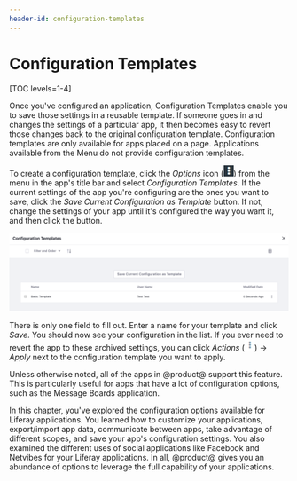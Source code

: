 ```yaml
---
header-id: configuration-templates
---
```


# Configuration Templates

[TOC levels=1-4]

Once you've configured an application, Configuration Templates enable you to
save those settings in a reusable template. If someone goes in and changes the
settings of a particular app, it then becomes easy to revert those changes back
to the original configuration template. Configuration templates are only
available for apps placed on a page. Applications available from the Menu do not
provide configuration templates.

To create a configuration template, click the *Options* icon
(![Options](../../../images/icon-options.png)) from the menu in the app's title
bar and select *Configuration Templates*. If the current settings of the app
you're configuring are the ones you want to save, click the *Save Current
Configuration as Template* button. If not, change the settings of your app until
it's configured the way you want it, and then click the button.

![Figure 1: Create a configuration template to save your app's configuration settings.](../../../images/configuration-template.png)

There is only one field to fill out. Enter a name for your template and click
*Save*. You should now see your configuration in the list. If you ever need to revert
the app to these archived settings, you can click *Actions*
(![Actions](../../../images/icon-actions.png)) &rarr; *Apply* next to the
configuration template you want to apply.

Unless otherwise noted, all of the apps in @product@ support this feature. This is
particularly useful for apps that have a lot of configuration options, such as
the Message Boards application. 

In this chapter, you've explored the configuration options available for Liferay
applications. You learned how to customize your applications, export/import app
data, communicate between apps, take advantage of different scopes, and save
your app's configuration settings. You also examined the different uses of
social applications like Facebook and Netvibes for your Liferay applications. In
all, @product@ gives you an abundance of options to leverage the full capability
of your applications.
